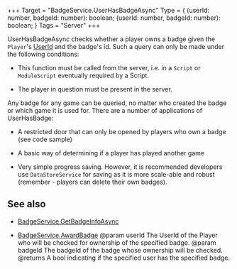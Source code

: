 +++
Target = "BadgeService.UserHasBadgeAsync"
Type = { (userId: number, badgeId: number): boolean; (userId: number, badgeId: number): boolean; }
Tags = "Server"
+++

UserHasBadgeAsync checks whether a player owns a badge given the `Player`'s [UserId](https://developer.roblox.com/api-reference/property/Player/UserId) and the badge's id. Such a query can only be made under the following conditions:  - This function must be called from the server, i.e. in a `Script` or `ModuleScript` eventually required by a Script.  - The player in question must be present in the server.Any badge for any game can be queried, no matter who created the badge or which game it is used for. There are a number of applications of UserHasBadge: - A restricted door that can only be opened by players who own a badge (see code sample) - A basic way of determining if a player has played another game - Very simple progress saving. However, it is recommended developers use `DataStoreService` for saving as it is more scale-able and robust (remember - players can delete their own badges).## See also - [BadgeService.GetBadgeInfoAsync](https://developer.roblox.com/api-reference/function/BadgeService/GetBadgeInfoAsync) - [BadgeService.AwardBadge](https://developer.roblox.com/api-reference/function/BadgeService/AwardBadge)@param userId The UserId of the Player who will be checked for ownership of the specified badge.@param badgeId The badgeId of the badge whose ownership will be checked.@returns A bool indicating if the specified user has the specified badge.